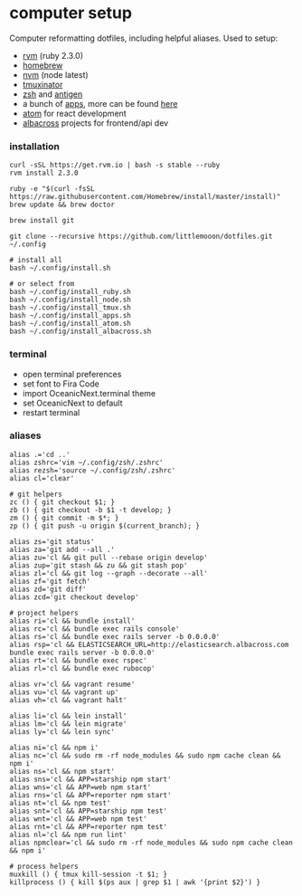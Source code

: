 # computer setup

Computer reformatting dotfiles, including helpful aliases. Used to setup:
- [rvm](https://rvm.io) (ruby 2.3.0)
- [homebrew](http://brew.sh)
- [nvm](https://github.com/creationix/nvm) (node latest)
- [tmuxinator](https://github.com/tmuxinator/tmuxinator)
- [zsh](https://github.com/robbyrussell/oh-my-zsh) and [antigen](https://github.com/zsh-users/antigen)
- a bunch of [apps](https://github.com/littlemooon/dotfiles/blob/master/install_apps.sh), more can be found [here](https://caskroom.github.io/search)
- [atom](https://atom.io) for react development
- [albacross](https://github.com/albacross) projects for frontend/api dev


### installation
```
curl -sSL https://get.rvm.io | bash -s stable --ruby
rvm install 2.3.0

ruby -e "$(curl -fsSL https://raw.githubusercontent.com/Homebrew/install/master/install)"
brew update && brew doctor

brew install git

git clone --recursive https://github.com/littlemooon/dotfiles.git ~/.config
```
```
# install all
bash ~/.config/install.sh
```
```
# or select from
bash ~/.config/install_ruby.sh
bash ~/.config/install_node.sh
bash ~/.config/install_tmux.sh
bash ~/.config/install_apps.sh
bash ~/.config/install_atom.sh
bash ~/.config/install_albacross.sh
```

### terminal
- open terminal preferences
- set font to Fira Code
- import OceanicNext.terminal theme
- set OceanicNext to default
- restart terminal

### aliases
```
alias .='cd ..'
alias zshrc='vim ~/.config/zsh/.zshrc'
alias rezsh='source ~/.config/zsh/.zshrc'
alias cl='clear'
```
```
# git helpers
zc () { git checkout $1; }
zb () { git checkout -b $1 -t develop; }
zm () { git commit -m $*; }
zp () { git push -u origin $(current_branch); }

alias zs='git status'
alias za='git add --all .'
alias zu='cl && git pull --rebase origin develop'
alias zup='git stash && zu && git stash pop'
alias zl='cl && git log --graph --decorate --all'
alias zf='git fetch'
alias zd='git diff'
alias zcd='git checkout develop'
```
```
# project helpers
alias ri='cl && bundle install'
alias rc='cl && bundle exec rails console'
alias rs='cl && bundle exec rails server -b 0.0.0.0'
alias rsp='cl && ELASTICSEARCH_URL=http://elasticsearch.albacross.com bundle exec rails server -b 0.0.0.0'
alias rt='cl && bundle exec rspec'
alias rl='cl && bundle exec rubocop'

alias vr='cl && vagrant resume'
alias vu='cl && vagrant up'
alias vh='cl && vagrant halt'

alias li='cl && lein install'
alias lm='cl && lein migrate'
alias ly='cl && lein sync'

alias ni='cl && npm i'
alias nc='cl && sudo rm -rf node_modules && sudo npm cache clean && npm i'
alias ns='cl && npm start'
alias sns='cl && APP=starship npm start'
alias wns='cl && APP=web npm start'
alias rns='cl && APP=reporter npm start'
alias nt='cl && npm test'
alias snt='cl && APP=starship npm test'
alias wnt='cl && APP=web npm test'
alias rnt='cl && APP=reporter npm test'
alias nl='cl && npm run lint'
alias npmclear='cl && sudo rm -rf node_modules && sudo npm cache clean && npm i'
```
```
# process helpers
muxkill () { tmux kill-session -t $1; }
killprocess () { kill $(ps aux | grep $1 | awk '{print $2}') }
```
